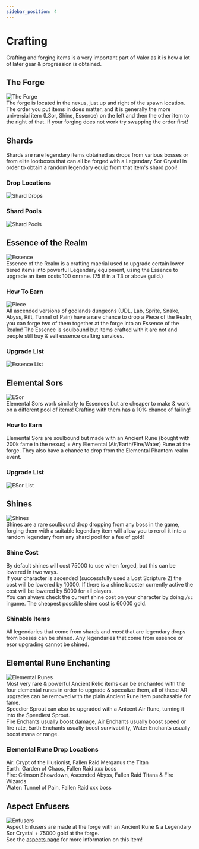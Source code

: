 ```yaml
---
sidebar_position: 4
---
```


# Crafting  
Crafting and forging items is a very important part of Valor as it is how a lot of later gear & progression is obtained.

## The Forge
![The Forge](https://i.imgur.com/RxCCVdg.png)  
The forge is located in the nexus, just up and right of the spawn location.  
The order you put items in does matter, and it is generally the more universial item (LSor, Shine, Essence) on the left and then the other item to the right of that. If your forging does not work try swapping the order first!


## Shards
Shards are rare legendary items obtained as drops from various bosses or from elite lootboxes that can all be forged with a Legendary Sor Crystal in order to obtain a random legendary equip from that item's shard pool!

### Drop Locations
![Shard Drops](https://media.discordapp.net/attachments/916852010719014933/916852409752494101/unknown.png?width=687&height=620)

### Shard Pools
![Shard Pools](https://media.discordapp.net/attachments/732139834876887100/1004886144615469187/shard_pool.png?width=1166&height=656)   


## Essence of the Realm
![Essence](https://i.imgur.com/ojy2uHE.png)  
Essence of the Realm is a crafting maerial used to upgrade certain lower tiered items into powerful Legendary equipment, using the Essence to upgrade an item costs 100 onrane. (75 if in a T3 or above guild.)

### How To Earn
![Piece](https://i.imgur.com/xFlaOlI.png)  
All ascended versions of godlands dungeons (UDL, Lab, Sprite, Snake, Abyss, Rift, Tunnel of Pain) have a rare chance to drop a Piece of the Realm, you can forge two of them together at the forge into an Essence of the Realm! The Essence is soulbound but items crafted with it are not and people still buy & sell essence crafting services.

### Upgrade List
![Essence List](https://media.discordapp.net/attachments/954437216992641045/985986142157561896/unknown.png?width=686&height=620)


## Elemental Sors
![ESor](https://i.imgur.com/NAQXhqa.png)  
Elemental Sors work similarly to Essences but are cheaper to make & work on a different pool of items! Crafting with them has a 10% chance of failing!

### How to Earn
Elemental Sors are soulbound but made with an Ancient Rune (bought with 200k fame in the nexus) + Any Elemental (Air/Earth/Fire/Water) Rune at the forge. They also have a chance to drop from the Elemental Phantom realm event.

### Upgrade List
![ESor List](https://media.discordapp.net/attachments/962723437464395846/1004995881684193320/esor.png?width=500&height=1000)  



## Shines
![Shines](https://i.imgur.com/mEXNIDL.png)  
Shines are a rare soulbound drop dropping from any boss in the game, forging them with a suitable legendary item will allow you to reroll it into a random legendary from any shard pool for a fee of gold!

### Shine Cost
By default shines will cost 75000 to use when forged, but this can be lowered in two ways.  
If your character is ascended (successfully used a Lost Scripture 2) the cost will be lowered by 10000.
If there is a shine booster currently active the cost will be lowered by 5000 for all players.  
You can always check the current shine cost on your character by doing `/sc` ingame. The cheapest possible shine cost is 60000 gold.

### Shinable Items
All legendaries that come from shards and *most* that are legendary drops from bosses can be shined. Any legendaries that come from essence or esor upgrading cannot be shined.


##  Elemental Rune Enchanting
![Elemental Runes](https://i.imgur.com/dQRr6s3.png)  
Most very rare & powerful Ancient Relic items can be enchanted with the four elemental runes in order to upgrade & specalize them, all of these AR upgrades can be removed with the plain Ancient Rune item purchasable for fame.  
Speedier Sprout can also be upgraded with a Anicent Air Rune, turning it into the Speediest Sprout.  
Fire Enchants usually boost damage, Air Enchants usually boost speed or fire rate, Earth Enchants usually boost survivability, Water Enchants usually boost mana or range.

### Elemental Rune Drop Locations
Air: Crypt of the Illusionist, Fallen Raid Merganus the Titan  
Earth: Garden of Chaos, Fallen Raid xxx boss  
Fire: Crimson Showdown, Ascended Abyss, Fallen Raid Titans & Fire Wizards  
Water: Tunnel of Pain, Fallen Raid xxx boss


## Aspect Enfusers
![Enfusers](https://i.imgur.com/mL6vKxX.png)  
Aspect Enfusers are made at the forge with an Ancient Rune & a Legendary Sor Crystal + 75000 gold at the forge.  
See the [aspects page](https://wiki-test.valorserver.com/docs/mechanics/aspects) for more information on this item!
